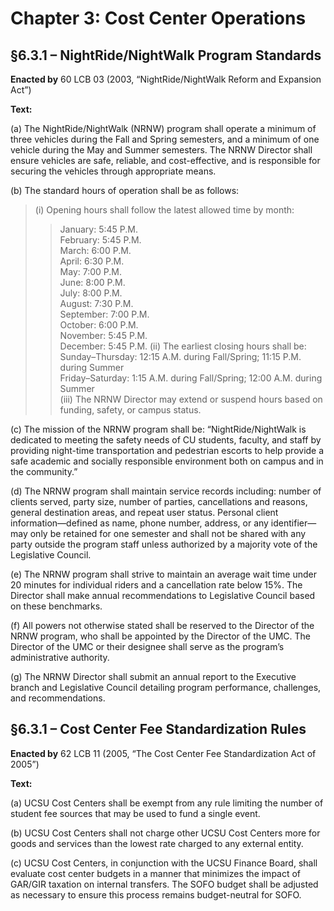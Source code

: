# Chapter 3: Cost Center Operations
## §6.3.1 – NightRide/NightWalk Program Standards

**Enacted by** 60 LCB 03 (2003, “NightRide/NightWalk Reform and Expansion Act”)

**Text:**

(a) The NightRide/NightWalk (NRNW) program shall operate a minimum of three vehicles during the Fall and Spring semesters, and a minimum of one vehicle during the May and Summer semesters. The NRNW Director shall ensure vehicles are safe, reliable, and cost-effective, and is responsible for securing the vehicles through appropriate means.

(b) The standard hours of operation shall be as follows:
> (i) Opening hours shall follow the latest allowed time by month:
> > January: 5:45 P.M.  
> > February: 5:45 P.M.  
> > March: 6:00 P.M.  
> > April: 6:30 P.M.  
> > May: 7:00 P.M.  
> > June: 8:00 P.M.  
> > July: 8:00 P.M.  
> > August: 7:30 P.M.  
> > September: 7:00 P.M.  
> > October: 6:00 P.M.  
> > November: 5:45 P.M.  
> > December: 5:45 P.M.
> (ii) The earliest closing hours shall be:
> > Sunday–Thursday: 12:15 A.M. during Fall/Spring; 11:15 P.M. during Summer  
> > Friday–Saturday: 1:15 A.M. during Fall/Spring; 12:00 A.M. during Summer  
> (iii) The NRNW Director may extend or suspend hours based on funding, safety, or campus status.

(c) The mission of the NRNW program shall be: “NightRide/NightWalk is dedicated to meeting the safety needs of CU students, faculty, and staff by providing night-time transportation and pedestrian escorts to help provide a safe academic and socially responsible environment both on campus and in the community.”

(d) The NRNW program shall maintain service records including: number of clients served, party size, number of parties, cancellations and reasons, general destination areas, and repeat user status. Personal client information—defined as name, phone number, address, or any identifier—may only be retained for one semester and shall not be shared with any party outside the program staff unless authorized by a majority vote of the Legislative Council.

(e) The NRNW program shall strive to maintain an average wait time under 20 minutes for individual riders and a cancellation rate below 15%. The Director shall make annual recommendations to Legislative Council based on these benchmarks.

(f) All powers not otherwise stated shall be reserved to the Director of the NRNW program, who shall be appointed by the Director of the UMC. The Director of the UMC or their designee shall serve as the program’s administrative authority.

(g) The NRNW Director shall submit an annual report to the Executive branch and Legislative Council detailing program performance, challenges, and recommendations.


## §6.3.1 – Cost Center Fee Standardization Rules

**Enacted by** 62 LCB 11 (2005, “The Cost Center Fee Standardization Act of 2005”)

**Text:**

(a) UCSU Cost Centers shall be exempt from any rule limiting the number of student fee sources that may be used to fund a single event.

(b) UCSU Cost Centers shall not charge other UCSU Cost Centers more for goods and services than the lowest rate charged to any external entity.

(c) UCSU Cost Centers, in conjunction with the UCSU Finance Board, shall evaluate cost center budgets in a manner that minimizes the impact of GAR/GIR taxation on internal transfers. The SOFO budget shall be adjusted as necessary to ensure this process remains budget-neutral for SOFO.
